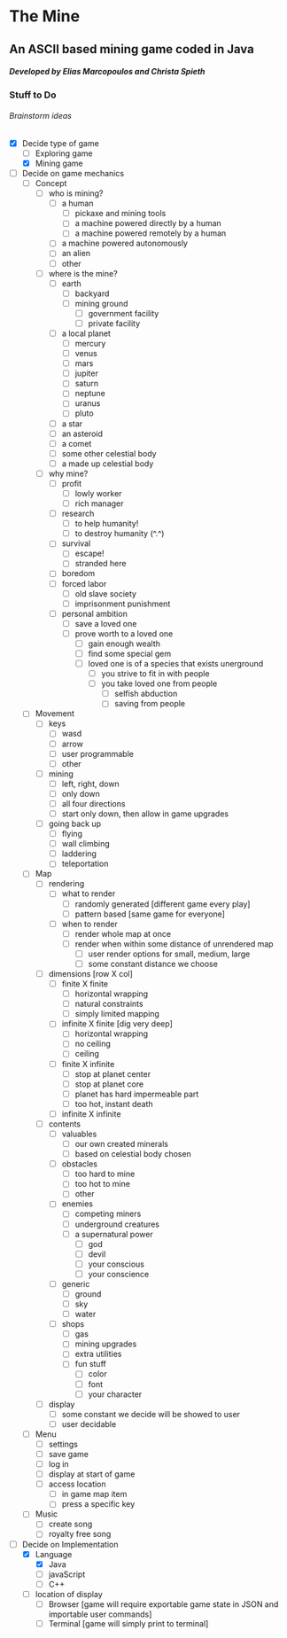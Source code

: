 # The Mine
## An ASCII based mining game coded in Java
##### Developed by Elias Marcopoulos and Christa Spieth

### Stuff to Do
###### Brainstorm ideas
- [x] Decide type of game
  - [ ] Exploring game
  - [x] Mining game
- [ ] Decide on game mechanics
  - [ ] Concept
    - [ ] who is mining?
      - [ ] a human
        - [ ] pickaxe and mining tools
        - [ ] a machine powered directly by a human
        - [ ] a machine powered remotely by a human
      - [ ] a machine powered autonomously
      - [ ] an alien
      - [ ] other
    - [ ] where is the mine?
      - [ ] earth
        - [ ] backyard
        - [ ] mining ground
          - [ ] government facility
          - [ ] private facility
      - [ ] a local planet
        - [ ] mercury
        - [ ] venus
        - [ ] mars
        - [ ] jupiter
        - [ ] saturn
        - [ ] neptune
        - [ ] uranus
        - [ ] pluto
      - [ ] a star
      - [ ] an asteroid
      - [ ] a comet
      - [ ] some other celestial body
      - [ ] a made up celestial body
    - [ ] why mine?
      - [ ] profit
        - [ ] lowly worker
        - [ ] rich manager
      - [ ] research
        - [ ] to help humanity!
        - [ ] to destroy humanity (^.^)
      - [ ] survival
        - [ ] escape!
        - [ ] stranded here
      - [ ] boredom
      - [ ] forced labor
        - [ ] old slave society
        - [ ] imprisonment punishment
      - [ ] personal ambition
        - [ ] save a loved one
        - [ ] prove worth to a loved one
          - [ ] gain enough wealth
          - [ ] find some special gem
          - [ ] loved one is of a species that exists unerground
            - [ ] you strive to fit in with people
            - [ ] you take loved one from people
              - [ ] selfish abduction
              - [ ] saving from people
  - [ ] Movement
    - [ ] keys
      - [ ] wasd
      - [ ] arrow
      - [ ] user programmable
      - [ ] other
    - [ ] mining
      - [ ] left, right, down
      - [ ] only down
      - [ ] all four directions
      - [ ] start only down, then allow in game upgrades
    - [ ] going back up
      - [ ] flying
      - [ ] wall climbing
      - [ ] laddering
      - [ ] teleportation
  - [ ] Map
    - [ ] rendering
      - [ ] what to render
        - [ ] randomly generated [different game every play]
        - [ ] pattern based [same game for everyone]
      - [ ] when to render
        - [ ] render whole map at once
        - [ ] render when within some distance of unrendered map
          - [ ] user render options for small, medium, large
          - [ ] some constant distance we choose
    - [ ] dimensions [row X col]
      - [ ] finite X finite
        - [ ] horizontal wrapping
        - [ ] natural constraints
        - [ ] simply limited mapping
      - [ ] infinite X finite [dig very deep]
        - [ ] horizontal wrapping
        - [ ] no ceiling
        - [ ] ceiling
      - [ ] finite X infinite 
        - [ ] stop at planet center
        - [ ] stop at planet core
        - [ ] planet has hard impermeable part
        - [ ] too hot, instant death
      - [ ] infinite X infinite
    - [ ] contents
      - [ ] valuables
        - [ ] our own created minerals
        - [ ] based on celestial body chosen
      - [ ] obstacles
        - [ ] too hard to mine
        - [ ] too hot to mine
        - [ ] other
      - [ ] enemies
        - [ ] competing miners
        - [ ] underground creatures
        - [ ] a supernatural power
          - [ ] god
          - [ ] devil
          - [ ] your conscious
          - [ ] your conscience
      - [ ] generic
        - [ ] ground
        - [ ] sky
        - [ ] water
      - [ ] shops
        - [ ] gas
        - [ ] mining upgrades
        - [ ] extra utilities
        - [ ] fun stuff
          - [ ] color
          - [ ] font
          - [ ] your character
    - [ ] display
      - [ ] some constant we decide will be showed to user
      - [ ] user decidable
  - [ ] Menu
    - [ ] settings
    - [ ] save game
    - [ ] log in
    - [ ] display at start of game
    - [ ] access location
      - [ ] in game map item
      - [ ] press a specific key
  - [ ] Music
    - [ ] create song
    - [ ] royalty free song
- [ ] Decide on Implementation
  - [x] Language
    - [x] Java
    - [ ] javaScript
    - [ ] C++
  - [ ] location of display
    - [ ] Browser [game will require exportable game state in JSON and importable user commands]
    - [ ] Terminal [game will simply print to terminal]